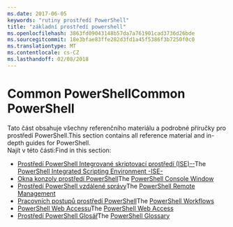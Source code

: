 ```yaml
---
ms.date: 2017-06-05
keywords: "rutiny prostředí PowerShell"
title: "základní prostředí powershell"
ms.openlocfilehash: 3863fd09043148b57da7a761901cad3736d26bde
ms.sourcegitcommit: 18e3bfae83ffe282d3fd1a45f5386f3b7250f0c0
ms.translationtype: MT
ms.contentlocale: cs-CZ
ms.lasthandoff: 02/08/2018
---
```

# <a name="common-powershell"></a><span data-ttu-id="61d72-103">Common PowerShell</span><span class="sxs-lookup"><span data-stu-id="61d72-103">Common PowerShell</span></span>
<span data-ttu-id="61d72-104">Tato část obsahuje všechny referenčního materiálu a podrobné příručky pro prostředí PowerShell.</span><span class="sxs-lookup"><span data-stu-id="61d72-104">This section contains all reference material and in-depth guides for PowerShell.</span></span>  
<span data-ttu-id="61d72-105">Najít v této části:</span><span class="sxs-lookup"><span data-stu-id="61d72-105">Find in this section:</span></span>
- <span data-ttu-id="61d72-106">[Prostředí PowerShell Integrované skriptovací prostředí (ISE)--](ise-guide.md)</span><span class="sxs-lookup"><span data-stu-id="61d72-106">The [PowerShell Integrated Scripting Environment -ISE-](ise-guide.md)</span></span>
- <span data-ttu-id="61d72-107">[Okna konzoly prostředí PowerShell](console-guide.md)</span><span class="sxs-lookup"><span data-stu-id="61d72-107">The [PowerShell Console Window](console-guide.md)</span></span>
- <span data-ttu-id="61d72-108">[Prostředí PowerShell vzdálené správy](Running-Remote-Commands.md)</span><span class="sxs-lookup"><span data-stu-id="61d72-108">The [PowerShell Remote Management](Running-Remote-Commands.md)</span></span>
- <span data-ttu-id="61d72-109">[Pracovních postupů prostředí PowerShell](workflows-guide.md)</span><span class="sxs-lookup"><span data-stu-id="61d72-109">The [PowerShell Workflows](workflows-guide.md)</span></span>
- <span data-ttu-id="61d72-110">[PowerShell Web Accessu](web-access.md)</span><span class="sxs-lookup"><span data-stu-id="61d72-110">The [PowerShell Web Access](web-access.md)</span></span>
- <span data-ttu-id="61d72-111">[Prostředí PowerShell Glosář](../Windows-PowerShell-Glossary.md)</span><span class="sxs-lookup"><span data-stu-id="61d72-111">The [PowerShell Glossary](../Windows-PowerShell-Glossary.md)</span></span>

